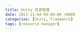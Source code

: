 ```yaml
---
title: Unity 资源管理
date: 2023-11-04 09:00:00 +0000
categories: [Unity, Framework]
tags: [resource manager]
---
```


